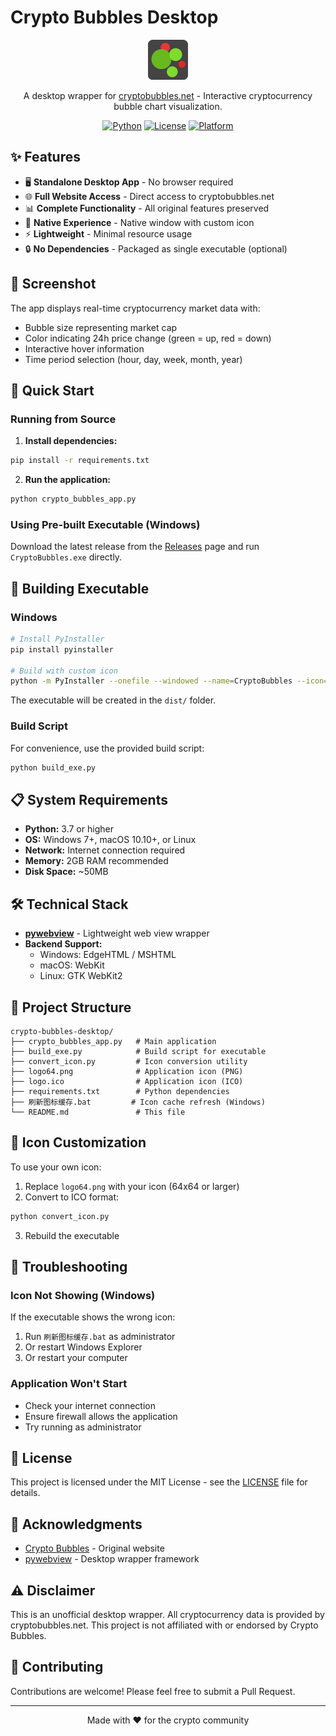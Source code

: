 # Crypto Bubbles Desktop

<div align="center">

![Crypto Bubbles](logo64.png)

A desktop wrapper for [cryptobubbles.net](https://cryptobubbles.net/) - Interactive cryptocurrency bubble chart visualization.

[![Python](https://img.shields.io/badge/Python-3.7+-blue.svg)](https://www.python.org/downloads/)
[![License](https://img.shields.io/badge/License-MIT-green.svg)](LICENSE)
[![Platform](https://img.shields.io/badge/Platform-Windows%20%7C%20macOS%20%7C%20Linux-lightgrey.svg)](https://github.com)

</div>

## ✨ Features

- 🖥️ **Standalone Desktop App** - No browser required
- 🌐 **Full Website Access** - Direct access to cryptobubbles.net
- 📊 **Complete Functionality** - All original features preserved
- 🎨 **Native Experience** - Native window with custom icon
- ⚡ **Lightweight** - Minimal resource usage
- 🔒 **No Dependencies** - Packaged as single executable (optional)

## 📸 Screenshot

The app displays real-time cryptocurrency market data with:
- Bubble size representing market cap
- Color indicating 24h price change (green = up, red = down)
- Interactive hover information
- Time period selection (hour, day, week, month, year)

## 🚀 Quick Start

### Running from Source

1. **Install dependencies:**
```bash
pip install -r requirements.txt
```

2. **Run the application:**
```bash
python crypto_bubbles_app.py
```

### Using Pre-built Executable (Windows)

Download the latest release from the [Releases](../../releases) page and run `CryptoBubbles.exe` directly.

## 🔨 Building Executable

### Windows

```bash
# Install PyInstaller
pip install pyinstaller

# Build with custom icon
python -m PyInstaller --onefile --windowed --name=CryptoBubbles --icon=logo.ico --clean crypto_bubbles_app.py
```

The executable will be created in the `dist/` folder.

### Build Script

For convenience, use the provided build script:

```bash
python build_exe.py
```

## 📋 System Requirements

- **Python:** 3.7 or higher
- **OS:** Windows 7+, macOS 10.10+, or Linux
- **Network:** Internet connection required
- **Memory:** 2GB RAM recommended
- **Disk Space:** ~50MB

## 🛠️ Technical Stack

- **[pywebview](https://pywebview.flowrl.com/)** - Lightweight web view wrapper
- **Backend Support:**
  - Windows: EdgeHTML / MSHTML
  - macOS: WebKit
  - Linux: GTK WebKit2

## 📁 Project Structure

```
crypto-bubbles-desktop/
├── crypto_bubbles_app.py   # Main application
├── build_exe.py            # Build script for executable
├── convert_icon.py         # Icon conversion utility
├── logo64.png              # Application icon (PNG)
├── logo.ico                # Application icon (ICO)
├── requirements.txt        # Python dependencies
├── 刷新图标缓存.bat         # Icon cache refresh (Windows)
└── README.md               # This file
```

## 🔧 Icon Customization

To use your own icon:

1. Replace `logo64.png` with your icon (64x64 or larger)
2. Convert to ICO format:
```bash
python convert_icon.py
```
3. Rebuild the executable

## 🐛 Troubleshooting

### Icon Not Showing (Windows)

If the executable shows the wrong icon:
1. Run `刷新图标缓存.bat` as administrator
2. Or restart Windows Explorer
3. Or restart your computer

### Application Won't Start

- Check your internet connection
- Ensure firewall allows the application
- Try running as administrator

## 📝 License

This project is licensed under the MIT License - see the [LICENSE](LICENSE) file for details.

## 🙏 Acknowledgments

- [Crypto Bubbles](https://cryptobubbles.net/) - Original website
- [pywebview](https://pywebview.flowrl.com/) - Desktop wrapper framework

## ⚠️ Disclaimer

This is an unofficial desktop wrapper. All cryptocurrency data is provided by cryptobubbles.net. This project is not affiliated with or endorsed by Crypto Bubbles.

## 🤝 Contributing

Contributions are welcome! Please feel free to submit a Pull Request.

---

<div align="center">
Made with ❤️ for the crypto community
</div>

